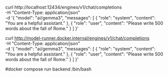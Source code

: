 curl http://localhost:12434/engines/v1/chat/completions \
  -H "Content-Type: application/json" \
  -d '{
        "model": "ai/gemma3",
        "messages": [
          {
            "role": "system",
            "content": "You are a helpful assistant."
          },
          {
            "role": "user",
            "content": "Please write 500 words about the fall of Rome."
          }
        ]
      }'

curl http://model-runner.docker.internal/engines/v1/chat/completions \
  -H "Content-Type: application/json" \
  -d '{
        "model": "ai/gemma3",
        "messages": [
          {
            "role": "system",
            "content": "You are a helpful assistant."
          },
          {
            "role": "user",
            "content": "Please write 500 words about the fall of Rome."
          }
        ]
      }'

#docker compose run backend /bin/bash